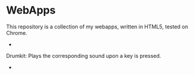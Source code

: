 # WebApps
This repository is a collection of my webapps, written in HTML5, tested on Chrome.

-
Drumkit:
  Plays the corresponding sound upon a key is pressed.

-
